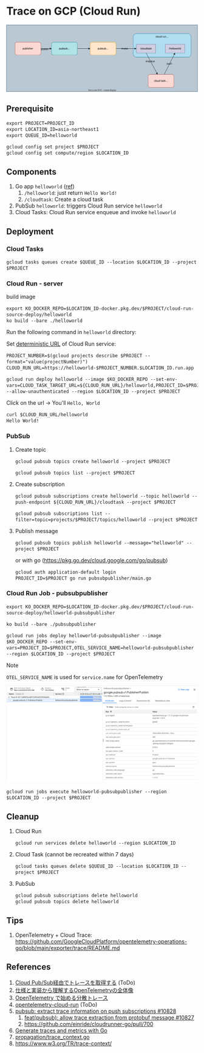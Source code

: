 # Trace on GCP (Cloud Run)

![](diagram.drawio.svg)

## Prerequisite

```
export PROJECT=PROJECT_ID
export LOCATION_ID=asia-northeast1
export QUEUE_ID=helloworld
```

```
gcloud config set project $PROJECT
gcloud config set compute/region $LOCATION_ID
```

## Components

1. Go app `helloworld` ([ref](https://cloud.google.com/run/docs/quickstarts/build-and-deploy/deploy-go-service))
    1. `/helloworld`: just return `Hello World!`
    2. `/cloudtask`: Create a cloud task
1. PubSub `helloworld`: triggers Cloud Run service `helloworld`
1. Cloud Tasks: Cloud Run service enqueue and invoke `helloworld`

## Deployment

### Cloud Tasks

```
gcloud tasks queues create $QUEUE_ID --location $LOCATION_ID --project $PROJECT
```

### Cloud Run - server

build image

```
export KO_DOCKER_REPO=$LOCATION_ID-docker.pkg.dev/$PROJECT/cloud-run-source-deploy/helloworld
ko build --bare ./helloworld
```

Run the following command in `helloworld` directory:

Set [deterministic URL](https://cloud.google.com/run/docs/triggering/https-request#deterministic) of Cloud Run service:

```
PROJECT_NUMBER=$(gcloud projects describe $PROJECT --format="value(projectNumber)")
CLOUD_RUN_URL=https://helloworld-$PROJECT_NUMBER.$LOCATION_ID.run.app
```

```
gcloud run deploy helloworld --image $KO_DOCKER_REPO --set-env-vars=CLOUD_TASK_TARGET_URL=${CLOUD_RUN_URL}/helloworld,PROJECT_ID=$PROJECT,LOCATION_ID=$LOCATION_ID,QUEUE_ID=$QUEUE_ID --allow-unauthenticated --region $LOCATION_ID --project $PROJECT
```

Click on the url -> You'll `Hello, World`

```
curl $CLOUD_RUN_URL/helloworld
Hello World!
```

### PubSub

1. Create topic

    ```
    gcloud pubsub topics create helloworld --project $PROJECT
    ```

    ```
    gcloud pubsub topics list --project $PROJECT
    ```

1. Create subscription

    ```
    gcloud pubsub subscriptions create helloworld --topic helloworld --push-endpoint ${CLOUD_RUN_URL}/cloudtask --project $PROJECT
    ```

    ```
    gcloud pubsub subscriptions list --filter=topic=projects/$PROJECT/topics/helloworld --project $PROJECT
    ```

1. Publish message

    ```
    gcloud pubsub topics publish helloworld --message="helloworld" --project $PROJECT
    ```

    or with go (https://pkg.go.dev/cloud.google.com/go/pubsub)

    ```
    gcloud auth application-default login
    PROJECT_ID=$PROJECT go run pubsubpublisher/main.go
    ```

### Cloud Run Job - pubsubpublisher

```
export KO_DOCKER_REPO=$LOCATION_ID-docker.pkg.dev/$PROJECT/cloud-run-source-deploy/helloworld-pubsubpublisher
```

```
ko build --bare ./pubsubpublisher
```

```
gcloud run jobs deploy helloworld-pubsubpublisher --image $KO_DOCKER_REPO --set-env-vars=PROJECT_ID=$PROJECT,OTEL_SERVICE_NAME=helloworld-pubsubpublisher --region $LOCATION_ID --project $PROJECT
```

> [!NOTE]
> `OTEL_SERVICE_NAME` is used for `service.name` for OpenTelemetry

![](publisher-trace.png)


```
gcloud run jobs execute helloworld-pubsubpublisher --region $LOCATION_ID --project $PROJECT
```

## Cleanup

1. Cloud Run

    ```
    gcloud run services delete helloworld --region $LOCATION_ID
    ```

1. Cloud Task (cannot be recreated within 7 days)

    ```
    gcloud tasks queues delete $QUEUE_ID --location $LOCATION_ID --project $PROJECT
    ```

1. PubSub

    ```
    gcloud pubsub subscriptions delete helloworld
    gcloud pubsub topics delete helloworld
    ```

## Tips

1. OpenTelemetry + Cloud Trace: https://github.com/GoogleCloudPlatform/opentelemetry-operations-go/blob/main/exporter/trace/README.md

## References

1. [Cloud Pub/Sub経由でトレースを取得する](https://zenn.dev/google_cloud_jp/articles/20230626-pubsub-trace) (ToDo)
1. [仕様と実装から理解するOpenTelemetryの全体像](https://zenn.dev/ymtdzzz/articles/37c2856f46ea10)
1. [OpenTelemetry で始める分散トレース](https://qiita.com/atsu_kg/items/c3ee8141e4638957a947)
1. [opentelemetry-cloud-run](https://github.com/GoogleCloudPlatform/opentelemetry-cloud-run) (ToDo)
1. [pubsub: extract trace information on push subscriptions #10828](https://github.com/googleapis/google-cloud-go/issues/10828)
    1. [feat(pubsub): allow trace extraction from protobuf message #10827](https://github.com/googleapis/google-cloud-go/pull/10827)
    1. https://github.com/einride/cloudrunner-go/pull/700
1. [Generate traces and metrics with Go](https://cloud.google.com/trace/docs/setup/go-ot)
1. [propagation/trace_context.go](https://github.com/open-telemetry/opentelemetry-go/blob/main/propagation/trace_context.go)
1. https://www.w3.org/TR/trace-context/
